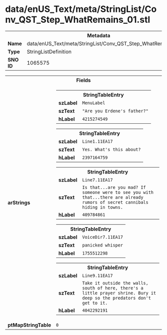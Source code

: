 <h1>data/enUS_Text/meta/StringList/Conv_QST_Step_WhatRemains_01.stl</h1><table><tr><th colspan="100%">Metadata</th></tr><tr><td><b>Name</b></td><td>data/enUS_Text/meta/StringList/Conv_QST_Step_WhatRemains_01.stl</td></tr><tr><td><b>Type</b></td><td>StringListDefinition</td></tr><tr><td><b>SNO ID</b></td><td>1065575</td></tr></table>

<table><tr><th colspan="100%">Fields</th></tr><tr><td><b>arStrings</b></td><td><table><tr><th colspan="100%">StringTableEntry</th></tr><tr><td><b>szLabel</b></td><td><code>MenuLabel</code></td></tr><tr><td><b>szText</b></td><td><code>"Are you Erdene's father?"</code></td></tr><tr><td><b>hLabel</b></td><td><code>4215274549</code></td></tr></table>


<table><tr><th colspan="100%">StringTableEntry</th></tr><tr><td><b>szLabel</b></td><td><code>Line1.11EA17</code></td></tr><tr><td><b>szText</b></td><td><code>Yes. What's this about?</code></td></tr><tr><td><b>hLabel</b></td><td><code>2397164759</code></td></tr></table>


<table><tr><th colspan="100%">StringTableEntry</th></tr><tr><td><b>szLabel</b></td><td><code>Line7.11EA17</code></td></tr><tr><td><b>szText</b></td><td><code>Is that...are you mad? If someone were to see you with that...there are already rumors of secret cannibals hiding in towns.</code></td></tr><tr><td><b>hLabel</b></td><td><code>409784861</code></td></tr></table>


<table><tr><th colspan="100%">StringTableEntry</th></tr><tr><td><b>szLabel</b></td><td><code>VoiceDir7.11EA17</code></td></tr><tr><td><b>szText</b></td><td><code>panicked whisper</code></td></tr><tr><td><b>hLabel</b></td><td><code>1755512298</code></td></tr></table>


<table><tr><th colspan="100%">StringTableEntry</th></tr><tr><td><b>szLabel</b></td><td><code>Line9.11EA17</code></td></tr><tr><td><b>szText</b></td><td><code>Take it outside the walls, south of here, there's a little prayer shrine. Bury it deep so the predators don't get to it.</code></td></tr><tr><td><b>hLabel</b></td><td><code>4042292191</code></td></tr></table>


</td></tr><tr><td><b>ptMapStringTable</b></td><td><code>0</code></td></tr></table>


